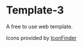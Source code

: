 # Template-3
A free to use web template.

Icons provided by
[IconFinder](http://www.iconfinder.com/webalys)